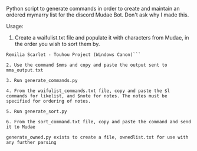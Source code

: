 Python script to generate commands in order to create and maintain an ordered mymarry list for the discord Mudae Bot. Don't ask why I made this.

Usage:

1. Create a waifulist.txt file and populate it with characters from Mudae, in the order you wish to sort them by.

```Megumi Katou - Saenai Heroine no Sodatekata
Remilia Scarlet - Touhou Project (Windows Canon)```

2. Use the command $mms and copy and paste the output sent to mms_output.txt

3. Run generate_commands.py

4. From the waifulist_commands.txt file, copy and paste the $l commands for likelist, and $note for notes. The notes must be specified for ordering of notes.

5. Run generate_sort.py

6. From the sort_command.txt file, copy and paste the command and send it to Mudae

generate_owned.py exists to create a file, ownedlist.txt for use with any further parsing
